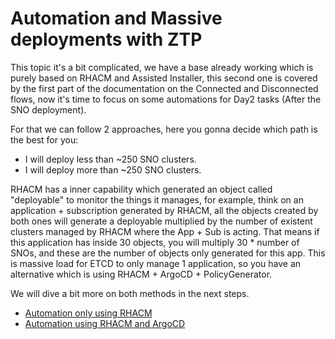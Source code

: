 # Automation and Massive deployments with ZTP

This topic it's a bit complicated, we have a base already working which is purely based on RHACM and Assisted Installer, this second one is covered by the first part of the documentation on the Connected and Disconnected flows, now it's time to focus on some automations for Day2 tasks (After the SNO deployment).

For that we can follow 2 approaches, here you gonna decide which path is the best for you:

- I will deploy less than ~250 SNO clusters.
- I will deploy more than ~250 SNO clusters.

RHACM has a inner capability which generated an object called "deployable" to monitor the things it manages, for example, think on an application + subscription generated by RHACM, all the objects created by both ones will generate a deployable multiplied by the number of existent clusters managed by RHACM where the App + Sub is acting. That means if this application has inside 30 objects, you will multiply 30 \* number of SNOs, and these are the number of objects only generated for this app. This is massive load for ETCD to only manage 1 application, so you have an alternative which is using RHACM + ArgoCD + PolicyGenerator.

We will dive a bit more on both methods in the next steps.

- [Automation only using RHACM](automation/rhacm-automation.md)
- [Automation using RHACM and ArgoCD](automation/rhacm-argocd-automation.md)
